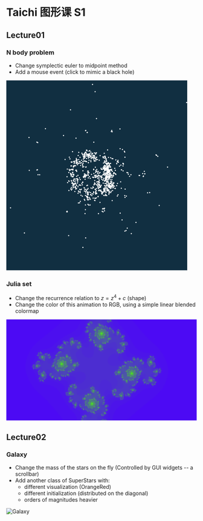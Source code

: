# Taichi 图形课 S1

## Lecture01

### N body problem

- Change symplectic euler to midpoint method
- Add a mouse event (click to mimic a black hole)

![N body](./images/N-body.png)

### Julia set

- Change the recurrence relation to $z = z^4 + c$ (shape)
- Change the color of this animation to RGB, using a simple linear blended colormap

![Julia set](./images/Julia_set.png)

## Lecture02

### Galaxy

- Change the mass of the stars on the fly (Controlled by GUI widgets -- a scrollbar)
- Add another class of SuperStars with:
    - different visualization (OrangeRed)
    - different initialization (distributed on the diagonal)
    - orders of magnitudes heavier

![Galaxy](./gifs/galaxy3-1.gif)